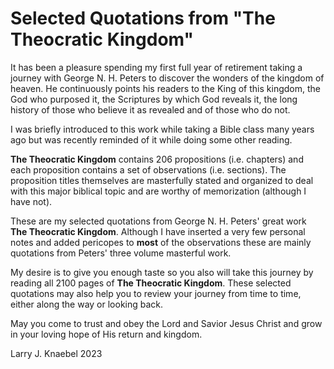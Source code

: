 # Selected Quotations from "The Theocratic Kingdom"

It has been a pleasure spending my first full year of retirement taking a journey with George N. H. Peters to discover the wonders of the kingdom of heaven.  He continuously points his readers to the King of this kingdom, the God who purposed it, the Scriptures by which God reveals it, the long history of those who believe it as revealed and of those who do not.

I was briefly introduced to this work while taking a Bible class many years ago but was recently reminded of it while doing some other reading.  

**The Theocratic Kingdom** contains 206 propositions (i.e. chapters) and each proposition contains a set of observations (i.e. sections).  The proposition titles themselves are masterfully stated and organized to deal with this major biblical topic and are worthy of memorization (although I have not).

These are my selected quotations from George N. H. Peters' great work **The Theocratic Kingdom**. Although I have inserted a very few personal notes and added pericopes to **most** of the observations these are mainly quotations from Peters' three volume masterful work. 

My desire is to give you enough taste so you also will take this journey by reading all 2100 pages of **The Theocratic Kingdom**.  These selected quotations may also help you to review your journey from time to time, either along the way or looking back.

May you come to trust and obey the Lord and Savior Jesus Christ and grow in your loving hope of His return and kingdom.

Larry J. Knaebel
2023

